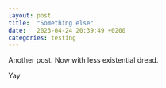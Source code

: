 ```yaml
---
layout: post
title:  "Something else"
date:   2023-04-24 20:39:49 +0200
categories: testing
---
```

Another post. Now with less existential dread.

Yay